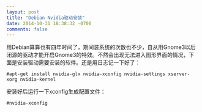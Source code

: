 ```yaml
---
layout: post
title: "Debian Nvidia驱动安装"
date: 2014-10-31 18:38:32 -0700
comments: false
---
```


  用Debian算算也有四年时间了，期间装系统的次数也不少，自从用Gnome3以后闭源的驱动才能开启Gnome3的特效。不然会出现无法进入图形界面的情况，下面是安装驱动需要安装的软件。还是用日志记一下好了：

```
#apt-get install nvidia-glx nvidia-xconfig nvidia-settings xserver-xorg nvidia-kernel
```

  安装好后运行一下xconfig生成配置文件：

```
#nvidia-xconfig
```
